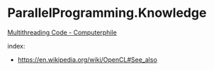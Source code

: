 # ParallelProgramming.Knowledge
[Multithreading Code - Computerphile](https://youtu.be/7ENFeb-J75k)

index:
- https://en.wikipedia.org/wiki/OpenCL#See_also
